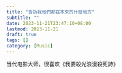 ```yaml
---
title: "告訴我他們都在本來的什麼地方"
subtitle: ""
date: 2023-11-21T23:47:10+08:00
lastmod: 2023-11-21
draft: true
tags: []
category: [Music]
---
```


当代电影大师，很喜欢《我要殺光浪漫殺死詩》
